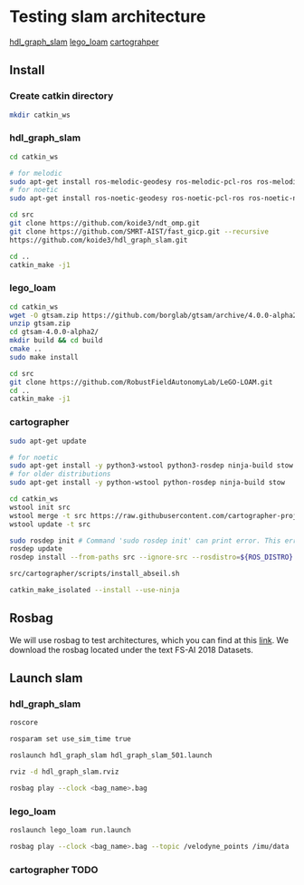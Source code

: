 # Testing slam architecture
[hdl_graph_slam](https://github.com/koide3/hdl_graph_slam)
[lego_loam](https://github.com/RobustFieldAutonomyLab/LeGO-LOAM)
[cartograhper](https://google-cartographer-ros.readthedocs.io/en/latest/compilation.html)

## Install

### Create catkin directory
```bash
mkdir catkin_ws
```

### hdl_graph_slam
```bash
cd catkin_ws

# for melodic
sudo apt-get install ros-melodic-geodesy ros-melodic-pcl-ros ros-melodic-nmea-msgs ros-melodic-libg2o
# for noetic
sudo apt-get install ros-noetic-geodesy ros-noetic-pcl-ros ros-noetic-nmea-msgs ros-noetic-libg2o

cd src
git clone https://github.com/koide3/ndt_omp.git
git clone https://github.com/SMRT-AIST/fast_gicp.git --recursive
https://github.com/koide3/hdl_graph_slam.git

cd ..
catkin_make -j1
```

### lego_loam
```bash
cd catkin_ws
wget -O gtsam.zip https://github.com/borglab/gtsam/archive/4.0.0-alpha2.zip
unzip gtsam.zip
cd gtsam-4.0.0-alpha2/
mkdir build && cd build
cmake ..
sudo make install

cd src
git clone https://github.com/RobustFieldAutonomyLab/LeGO-LOAM.git
cd ..
catkin_make -j1
```


### cartographer
```bash
sudo apt-get update

# for noetic
sudo apt-get install -y python3-wstool python3-rosdep ninja-build stow
# for older distributions
sudo apt-get install -y python-wstool python-rosdep ninja-build stow

cd catkin_ws
wstool init src
wstool merge -t src https://raw.githubusercontent.com/cartographer-project/cartographer_ros/master/cartographer_ros.rosinstall
wstool update -t src

sudo rosdep init # Command 'sudo rosdep init' can print error. This error can be ignored.
rosdep update
rosdep install --from-paths src --ignore-src --rosdistro=${ROS_DISTRO} -y

src/cartographer/scripts/install_abseil.sh

catkin_make_isolated --install --use-ninja
```

## Rosbag
We will use rosbag to test architectures, which you can find at this [link](https://gitlab.com/eufs/datasets?fbclid=IwAR1vnGjB2k1ITUhf2fRoKBvFnC1FsZn7_6QYlg1xep08GmN4RJaSDyr5xOI#fsai). We download the rosbag located under the text FS-AI 2018 Datasets.


## Launch slam
### hdl_graph_slam
```bash
roscore

rosparam set use_sim_time true

roslaunch hdl_graph_slam hdl_graph_slam_501.launch

rviz -d hdl_graph_slam.rviz

rosbag play --clock <bag_name>.bag
```

### lego_loam
```bash
roslaunch lego_loam run.launch

rosbag play --clock <bag_name>.bag --topic /velodyne_points /imu/data
```

### cartographer TODO
